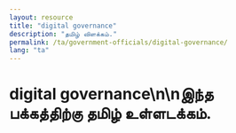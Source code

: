 ```yaml
---
layout: resource
title: "digital governance"
description: "தமிழ் விளக்கம்."
permalink: /ta/government-officials/digital-governance/
lang: "ta"
---
```


# digital governance\n\nஇந்த பக்கத்திற்கு தமிழ் உள்ளடக்கம்.
